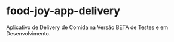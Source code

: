 # food-joy-app-delivery
Aplicativo de Delivery de Comida na Versão BETA de Testes e em Desenvolvimento.
